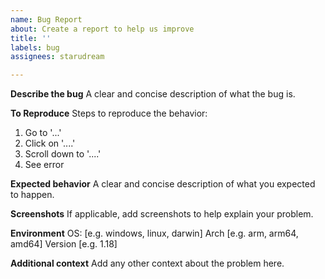 ```yaml
---
name: Bug Report
about: Create a report to help us improve
title: ''
labels: bug
assignees: starudream

---
```


**Describe the bug**
A clear and concise description of what the bug is.

**To Reproduce**
Steps to reproduce the behavior:
1. Go to '...'
2. Click on '....'
3. Scroll down to '....'
4. See error

**Expected behavior**
A clear and concise description of what you expected to happen.

**Screenshots**
If applicable, add screenshots to help explain your problem.

**Environment**
OS: [e.g. windows, linux, darwin]
Arch [e.g. arm, arm64, amd64]
Version [e.g. 1.18]

**Additional context**
Add any other context about the problem here.
